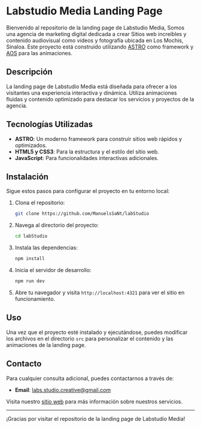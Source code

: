 # Labstudio Media Landing Page

Bienvenido al repositorio de la landing page de Labstudio Media, Somos una agencia de marketing digital dedicada a crear Sitios web increíbles y contenido audiovisual como videos y fotografía ubicada en Los Mochis, Sinaloa. Este proyecto está construido utilizando [ASTRO](https://astro.build) como framework y [AOS](https://michalsnik.github.io/aos/) para las animaciones.

## Descripción

La landing page de Labstudio Media está diseñada para ofrecer a los visitantes una experiencia interactiva y dinámica. Utiliza animaciones fluidas y contenido optimizado para destacar los servicios y proyectos de la agencia.

## Tecnologías Utilizadas

- **ASTRO**: Un moderno framework para construir sitios web rápidos y optimizados.
- **HTML5 y CSS3**: Para la estructura y el estilo del sitio web.
- **JavaScript**: Para funcionalidades interactivas adicionales.

## Instalación

Sigue estos pasos para configurar el proyecto en tu entorno local:

1. Clona el repositorio:
    ```bash
    git clone https://github.com/ManuelsSaNt/labStudio
    ```

2. Navega al directorio del proyecto:
    ```bash
    cd labStudio
    ```

3. Instala las dependencias:
    ```bash
    npm install
    ```

4. Inicia el servidor de desarrollo:
    ```bash
    npm run dev
    ```

5. Abre tu navegador y visita `http://localhost:4321` para ver el sitio en funcionamiento.

## Uso

Una vez que el proyecto esté instalado y ejecutándose, puedes modificar los archivos en el directorio `src` para personalizar el contenido y las animaciones de la landing page.

## Contacto

Para cualquier consulta adicional, puedes contactarnos a través de:

- **Email**: labs.studio.creative@gmail.com

Visita nuestro [sitio web](https://labstudiomedia.com) para más información sobre nuestros servicios.

---

¡Gracias por visitar el repositorio de la landing page de Labstudio Media!
